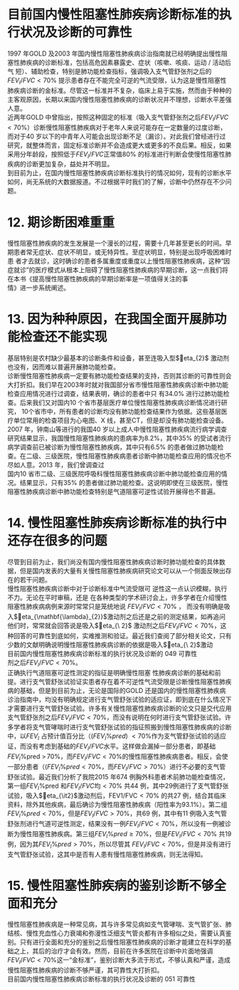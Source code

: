 # 目前国内慢性阻塞性肺疾病诊断标准的执行状况及诊断的可靠性  
1997 年GOLD 及2003 年国内慢性阻塞性肺疾病诊治指南就已经明确提出慢性阻塞性肺疾病的诊断标准，包括高危因素暴露史、症状（咳嗽、咳痰、运动 /  活动后气 短）、辅助检查，特别是肺功能检查指标，强调吸入支气管舒张剂之后的$F E V_{l}/F V C<70\%$ 提示患者存在不能完全可逆的气流受限，认为这是慢性阻塞性肺疾病诊断的金标准。尽管这一标准并不复杂，临床上易于实施，然而由于种种的主客观原因，长期以来国内慢性阻塞性肺疾病的诊断状况并不理想，诊断水平差强人意。  
近两年GOLD 中曾指出，按照这种固定的标准（吸入支气管舒张剂之后$F E V_{l}/F V C<70\%$）诊断慢性阻塞性肺疾病对于老年人来说可能存在一定数量的过度诊断，而对于40 岁以下的中青年人可能会出现诊断不足（漏诊）。对此我们曾经进行过研究，就整体而言，固定标准诊断并不会造成更大或更多的不良后果。相反，如果采用分年龄段，按照低于$F E V_{I}/F V C$正常值$80\%$ 的标准进行判断会使慢性阻塞性肺疾病的诊断更加复杂，益处并不明显。  
到目前为止，在国内慢性阻塞性肺疾病诊断标准执行的情况如何，现有的诊断水平如何，尚无系统的大数据报道。不过根据平时我们的了解，诊断中仍然存在不少问题。  
# 12.   期诊断困难重重  
慢性阻塞性肺疾病的发生发展是一个漫长的过程，需要十几年甚至更长的时间。早期患者常无症状、症状不明显，或无特异性。至症状明显，特别是出现呼吸困难时患 者才去就诊，这时确诊的患者多属重度或重度以上慢性阻塞性肺疾病，这种“因症就诊”的医疗模式从根本上阻碍了慢性阻塞性肺疾病的早期诊断，这一点我们将在本书《提高慢性阻塞性肺疾病的早期诊断率是一项值得关注的事  
情》进一步系统阐述。  
# 13. 因为种种原因，在我国全面开展肺功能检查还不能实现  
基层特别是农村缺少最基本的诊断条件和设备，甚至连吸入型$eta_{2}$ 激动剂也没有，因而难以普遍开展肺功能检查。  
诊断慢性阻塞性肺疾病一定要有肺功能检查结果的支持，否则其诊断的可靠性则会大打折扣。我们早在2003年时就对我国部分省市慢性阻塞性肺疾病诊断中肺功能检查应用情况进行过调查，结果表明，确诊的患者中只 有$34.0\%$ 进行过肺功能检查。后来我们又对国内10 个省市基层医疗单位慢性阻塞性肺疾病诊断情况进行研究， 10个省市中，所有患者的诊断均没有肺功能检查结果作为依据。这些基层医疗单位常用的检查项目为心电图、X 线，甚至CT，但是却没有肺功能检查设备。2007 年，钟南山等进行的我国40 岁以上成人中慢性阻塞性肺疾病流行病学调查研究结果显示，我国慢性阻塞性肺疾病的患病率为$8.2\%$，其中$35\%$ 的受试者流行病学调查前已被诊断为慢性阻塞性肺疾病，其中只有$6.5\%$ 的患者做过肺功能检查。在二级、三级医院，慢性阻塞性肺疾病患者诊断中肺功能检查应用的情况也不尽如人意。2013 年，我们曾调查过  
国内10 省市二级、三级医院呼吸科慢性阻塞性肺疾病诊断中肺功能检查应用的情况。结果显示，只有$35\%$ 的患者做过肺功能检查。这说明即使在三级医院，慢性阻塞性肺疾病诊断中肺功能检查特别是气道阻塞可逆性试验开展得也不普遍。  
# 14. 慢性阻塞性肺疾病诊断标准的执行中还存在很多的问题  
尽管到目前为止，我们尚没有国内慢性阻塞性肺疾病诊断时肺功能检查的具体数据，但是国内发表的大量有关慢性阻塞性肺疾病研究论文可以从一个侧面反映出存在的若干问题。  
慢性阻塞性肺疾病诊断中对于诊断标准中气流受限可 逆性这一点认识模糊，执行不力。无论在平时审稿，还是 在各种类型的学术研讨会上，许多学者在介绍慢性阻塞性肺疾病病例来源时常常只是笼统地说 $F E V_{l}/F V C<70\%$ ， 而没有明确是吸入$eta_{\mathbf{\lambda}_{2}}$激动剂之后还是之前的测定结果，如再追问他们时，常常就会回答说是吸入$eta_{\ 2}$ 激动剂之后$F E V_{l}/F V C<70\%$，这种回答的可靠性到底如何，实难推测和验证。最近我们查阅了部分相关论文，只有少数的文献明确说明慢性阻塞性肺疾病诊断的依据是吸入$eta_{\ 2}$激动  
目前国内慢性阻塞性肺疾病诊断标准的执行状况及诊断的 049 可靠性  
剂之后$F E V_{l}/F V C<70\%$。  
正确执行气道阻塞可逆性测定的指征是明确慢性阻塞 性肺疾病诊断的基础和前提。进行支气管舒张试验证实患者存在着不可逆性气流受限是诊断慢性阻塞性肺疾病的基础，但是到目前为止，无论是国际的GOLD 还是国内的慢性阻塞性肺疾病诊治指南中，均没有明确规定进行支气管舒张试验的适应证，即到底在什么情况下才需要进行支气管舒张试验。许多有关慢性阻塞性肺疾病诊断的论文只是交代应用支气管舒张剂之后$F E V_{l}/F V C<70\%$，而没有说明在何时进行支气管舒张试验。许多学者将支气管哮喘时进行支气管舒张试验的指征照搬到慢性阻塞性肺疾病的诊断中，以$F E V_{I}$ 占预计值百分比（$\left(F E V_{l}\%p r e d\right)\ <70\%$作为支气管舒张试验的适应证，而没有考虑到基础的$F E V_{I}/F V C$水平。这样做会漏掉一部分患者，即基础$F E V_{l}\%$pred $>\,70\%$，而$F E V_{l}/F V C<70\%$的慢性阻塞性肺疾病患者。相反，会使一部分患者（$(F E V_{l}\%p r e d<70\%$，而$F E V_{I}/F V C$$>70\%$）进行不必要的支气管舒张试验。最近我们分析了我院2015 年674 例胸外科患者术前肺功能检查情况，第一组$F E V_{l}\%$pred 和$F E V_{I}/F V C$均$<70\%$ 共44 例，其中29例进行了支气管舒张试验，吸入$eta_{\it2}$激动剂后，FEV1/FVC$<70\%$ 的共27 例，结合其临床资料，除外其他疾病，最后确诊为慢性阻塞性肺疾病（阳性率为$93.1\%$）。第二组$F E V_{l}\%p r e d<70\%$，但是$F E V_{l}/F V C>70\%$，共69 例，其中有11 例吸入支气管舒张剂进行气道可逆性测定，结果没有一例$F E V_{l}/F V C<70\%$，所以没有一例被诊断为慢性阻塞性肺疾病。第三组$F E V_{l}\%p r e d\geqslant70\%$，但是$F E V_{I}/F V C$$<70\%$ 共19 例，因为其$F E V_{l}\%p r e d>70\%$，所以尽管其 $F E V_{l}/F V C<70\%$，但是并没有进行支气管舒张试验，这其中是否有人患有慢性阻塞性肺疾病，则无法得知。  
# 15.  慢性阻塞性肺疾病的鉴别诊断不够全 面和充分  
慢性阻塞性肺疾病是一种常见病，其与许多常见病如支气管哮喘、支气管扩张、肺结核、慢性充血性心力衰竭和弥漫性泛细支气管炎都有许多相似之处，需要认真鉴别。只有进行全面和充分的鉴别之后慢性阻塞性肺疾病的诊断才能建立在科学的基础之上，其后的治疗才会有效。然而，目前在许多医院在诊断中片面地强调$F E V_{l}/F V C<70\%$这一“金标准”，鉴别诊断大多流于形式，不够认真和严谨，造成慢性阻塞性肺疾病的诊断不够严谨，其可靠性大打折扣。  
目前国内慢性阻塞性肺疾病诊断标准的执行状况及诊断的 051 可靠性  
